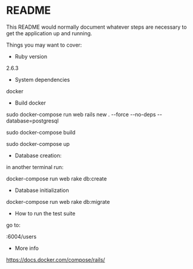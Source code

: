 # README

This README would normally document whatever steps are necessary to get the
application up and running.

Things you may want to cover:

* Ruby version

2.6.3

* System dependencies

docker

* Build docker

sudo docker-compose run web rails new . --force --no-deps --database=postgresql

sudo docker-compose build

sudo docker-compose up

* Database creation:

in another terminal run:

docker-compose run web rake db:create

* Database initialization

docker-compose run web rake db:migrate

* How to run the test suite

go to:

<Docker-Host-IP>:6004/users

* More info

https://docs.docker.com/compose/rails/



